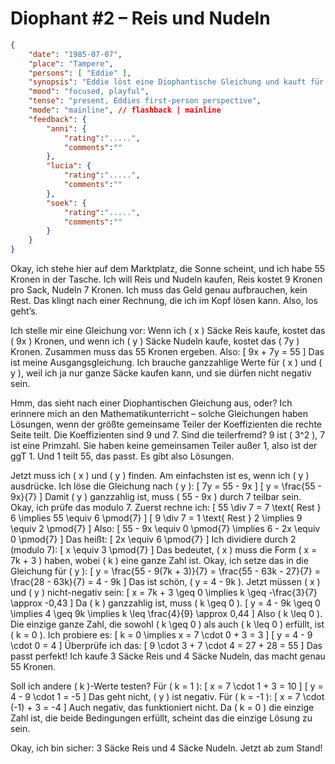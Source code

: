 # Diophant #2 – Reis und Nudeln

```json
{
    "date": "1985-07-07",
    "place": "Tampere",
    "persons": [ "Eddie" ],
    "synopsis": "Eddie löst eine Diophantische Gleichung und kauft für 55 Kronen genau 3 Säcke Reis und 4 Säcke Nudeln.",
    "mood": "focused, playful",
    "tense": "present, Eddies first-person perspective",
    "mode": "mainline", // flashback | mainline
    "feedback": {
        "anni": {
            "rating":".....",
            "comments":""
        },
        "lucia": {
            "rating":".....",
            "comments":""
        },
        "soek": {
            "rating":".....",
            "comments":""
        }
    }
}
```

Okay, ich stehe hier auf dem Marktplatz, die Sonne scheint, und ich habe 55 Kronen in der Tasche. Ich will Reis und Nudeln kaufen, Reis kostet 9 Kronen pro Sack, Nudeln 7 Kronen. Ich muss das Geld genau aufbrauchen, kein Rest. Das klingt nach einer Rechnung, die ich im Kopf lösen kann. Also, los geht’s.

Ich stelle mir eine Gleichung vor: Wenn ich \( x \) Säcke Reis kaufe, kostet das \( 9x \) Kronen, und wenn ich \( y \) Säcke Nudeln kaufe, kostet das \( 7y \) Kronen. Zusammen muss das 55 Kronen ergeben. Also:
\[
9x + 7y = 55
\]
Das ist meine Ausgangsgleichung. Ich brauche ganzzahlige Werte für \( x \) und \( y \), weil ich ja nur ganze Säcke kaufen kann, und sie dürfen nicht negativ sein.

Hmm, das sieht nach einer Diophantischen Gleichung aus, oder? Ich erinnere mich an den Mathematikunterricht – solche Gleichungen haben Lösungen, wenn der größte gemeinsame Teiler der Koeffizienten die rechte Seite teilt. Die Koeffizienten sind 9 und 7. Sind die teilerfremd? 9 ist \( 3^2 \), 7 ist eine Primzahl. Sie haben keine gemeinsamen Teiler außer 1, also ist der ggT 1. Und 1 teilt 55, das passt. Es gibt also Lösungen.

Jetzt muss ich \( x \) und \( y \) finden. Am einfachsten ist es, wenn ich \( y \) ausdrücke. Ich löse die Gleichung nach \( y \):
\[
7y = 55 - 9x
\]
\[
y = \frac{55 - 9x}{7}
\]
Damit \( y \) ganzzahlig ist, muss \( 55 - 9x \) durch 7 teilbar sein. Okay, ich prüfe das modulo 7. Zuerst rechne ich:
\[
55 \div 7 = 7 \text{ Rest } 6 \implies 55 \equiv 6 \pmod{7}
\]
\[
9 \div 7 = 1 \text{ Rest } 2 \implies 9 \equiv 2 \pmod{7}
\]
Also:
\[
55 - 9x \equiv 0 \pmod{7} \implies 6 - 2x \equiv 0 \pmod{7}
\]
Das heißt:
\[
2x \equiv 6 \pmod{7}
\]
Ich dividiere durch 2 (modulo 7):
\[
x \equiv 3 \pmod{7}
\]
Das bedeutet, \( x \) muss die Form \( x = 7k + 3 \) haben, wobei \( k \) eine ganze Zahl ist. Okay, ich setze das in die Gleichung für \( y \):
\[
y = \frac{55 - 9(7k + 3)}{7} = \frac{55 - 63k - 27}{7} = \frac{28 - 63k}{7} = 4 - 9k
\]
Das ist schön, \( y = 4 - 9k \). Jetzt müssen \( x \) und \( y \) nicht-negativ sein:
\[
x = 7k + 3 \geq 0 \implies k \geq -\frac{3}{7} \approx -0,43
\]
Da \( k \) ganzzahlig ist, muss \( k \geq 0 \).
\[
y = 4 - 9k \geq 0 \implies 4 \geq 9k \implies k \leq \frac{4}{9} \approx 0,44
\]
Also \( k \leq 0 \). Die einzige ganze Zahl, die sowohl \( k \geq 0 \) als auch \( k \leq 0 \) erfüllt, ist \( k = 0 \). Ich probiere es:
\[
k = 0 \implies x = 7 \cdot 0 + 3 = 3
\]
\[
y = 4 - 9 \cdot 0 = 4
\]
Überprüfe ich das:
\[
9 \cdot 3 + 7 \cdot 4 = 27 + 28 = 55
\]
Das passt perfekt! Ich kaufe 3 Säcke Reis und 4 Säcke Nudeln, das macht genau 55 Kronen.

Soll ich andere \( k \)-Werte testen? Für \( k = 1 \):
\[
x = 7 \cdot 1 + 3 = 10
\]
\[
y = 4 - 9 \cdot 1 = -5
\]
Das geht nicht, \( y \) ist negativ. Für \( k = -1 \):
\[
x = 7 \cdot (-1) + 3 = -4
\]
Auch negativ, das funktioniert nicht. Da \( k = 0 \) die einzige Zahl ist, die beide Bedingungen erfüllt, scheint das die einzige Lösung zu sein.

Okay, ich bin sicher: 3 Säcke Reis und 4 Säcke Nudeln. Jetzt ab zum Stand!
